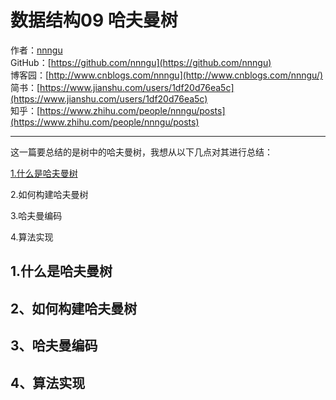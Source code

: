 # 数据结构09 哈夫曼树
作者：[nnngu](https://github.com/nnngu)  
GitHub：[https://github.com/nnngu](https://github.com/nnngu)  
博客园：[http://www.cnblogs.com/nnngu](http://www.cnblogs.com/nnngu/)  
简书：[https://www.jianshu.com/users/1df20d76ea5c](https://www.jianshu.com/users/1df20d76ea5c)  
知乎：[https://www.zhihu.com/people/nnngu/posts](https://www.zhihu.com/people/nnngu/posts)  

---

这一篇要总结的是树中的哈夫曼树，我想从以下几点对其进行总结：

[1.什么是哈夫曼树](#1.什么是哈夫曼树)

2.如何构建哈夫曼树

3.哈夫曼编码

4.算法实现

## 1.什么是哈夫曼树 ##

## 2、如何构建哈夫曼树

## 3、哈夫曼编码

## 4、算法实现
